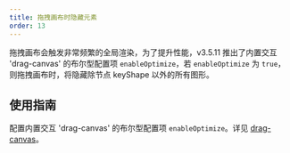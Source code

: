 ```yaml
---
title: 拖拽画布时隐藏元素
order: 13
---
```


拖拽画布会触发非常频繁的全局渲染，为了提升性能，v3.5.11 推出了内置交互 'drag-canvas' 的布尔型配置项 `enableOptimize`，若 `enableOptimize` 为 `true`，则拖拽画布时，将隐藏除节点 keyShape 以外的所有图形。

## 使用指南

配置内置交互 'drag-canvas' 的布尔型配置项 `enableOptimize`。详见 [drag-canvas](/zh/docs/manual/middle/states/defaultBehavior#drag-canvas)。
